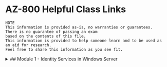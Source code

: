 # AZ-800 Helpful Class Links

```
NOTE
This information is provided as-is, no warranties or guarantees.  There is no guarantee of passing an exam
based on the contents of this file.  
This information is provided to help someone learn and to be used as an aid for research.
Feel free to share this information as you see fit.
```

<details><summary>## Module 1 - Identity Services in Windows Server</summary>
- [Active Directory Admin Center video | Microsoft.com](https://www.microsoft.com/en-us/videoplayer/embed/RE4MjvF)
- [Shifting FSMO roles video | Microsoft.com](https://www.microsoft.com/videoplayer/embed/RE4McId)
- [Configure and Manage Group Policy settings video | Microsoft.com](https://www.microsoft.com/en-us/videoplayer/embed/RE4McIe)
- [Configure Forest Trusts video | Microsoft.com](https://www.microsoft.com/en-us/videoplayer/embed/RE4M7ug)
- [Create and Delete Custom AD Partitions video | Microsoft.com](https://www.microsoft.com/en-us/videoplayer/embed/RE4McIf)
- 
  
## Module 2 - Implementing Identity in Hybrid Scenarios
- [How to Configure IaaS VM to use AAD login video | Microsoft.com](https://www.microsoft.com/videoplayer/embed/RE4AD4X)
- [How to Deploy AADDS Instance video | Microsoft.com](https://www.microsoft.com/videoplayer/embed/RE4ALnB)
- [Create and Update the Group Policy Central Store for ADMX Templates | 4sysops.com](https://4sysops.com/archives/create-and-update-the-group-policy-central-store-for-admx-templates)
- [Download the Office/Microsoft 365 Apps Administrative Template Files | Microsoft.com](https://www.microsoft.com/en-us/download/details.aspx?id=49030)
- [Enhanced Security Admin Environment (ESAE) | Microsoft Docs](https://docs.microsoft.com/en-us/security/compass/esae-retirement)
- [Authentication for Azure AD Hybrid Identity - Guide | Microsoft Docs](https://docs.microsoft.com/en-us/azure/active-directory/hybrid/choose-ad-authn)
- [Public Preview - Azure AD Certificated Based Authentication | Microsoft Tech Community](https://techcommunity.microsoft.com/t5/azure-active-directory-identity/azure-ad-certificate-based-authentication-now-in-public-preview/ba-p/2464390)
- [What is Azure AD Connect Cloud Sync? | Microsoft Docs](https://docs.microsoft.com/en-us/azure/active-directory/cloud-sync/what-is-cloud-sync)
- [Microsoft IDFix tool | Github.com](https://github.com/microsoft/idfix)
- [Modify Users in Bulk | Spiceworks.com](https://community.spiceworks.com/topic/2116627-modify-user-s-upn-in-bulk?from_forum=192)
- 

## Module 3 - Windows Server Administration
- [Security Identifiers (SIDs)| Microsoft Docs](https://docs.microsoft.com/en-us/windows/security/identity-protection/access-control/security-identifiers)
- [Well-Known SIDs | Microsoft Support](https://support.microsoft.com/en-us/topic/0fdcaf87-ee5e-8929-e54c-65e04235a634)
- [Delegate Administration in Active Directory video | Microsoft.com](https://www.microsoft.com/videoplayer/embed/RE4McI8)
- [Windows Admin Center Setup video | Microsoft.com](https://www.microsoft.com/en-us/videoplayer/embed/RE4McI9)
- [What Is Windows Admin Center? | Microsoft Docs](https://docs.microsoft.com/en-us/windows-server/manage/windows-admin-center/understand/what-is)
- [Windows Admin Center Extensions | Microsoft Docs](https://docs.microsoft.com/en-us/windows-server/manage/windows-admin-center/configure/using-extensions)
- [Remote PowerShell Sessions video | Microsoft.com](https://www.microsoft.com/en-us/videoplayer/embed/RE4Mfs3)
- [Virtual Machine Automation and Management Using PowerShell Direct | Microsoft Docs](https://docs.microsoft.com/en-us/virtualization/hyper-v-on-windows/user-guide/powershell-direct)
- [How to Use SConfig video | Microsoft.com](https://www.microsoft.com/en-us/videoplayer/embed/RE4Mfs4)
- [Understanding the Windows ADK Tools | Microsoft Docs](https://docs.microsoft.com/en-us/windows-hardware/test/weg/understanding-the-windows-adk-tools)
- [PowerShell Desired State Configuration (DSC) Overview | Microsoft Docs](https://docs.microsoft.com/en-us/powershell/scripting/dsc/overview)
- [EMET Mitigations Guidelines | Microsoft Support](https://support.microsoft.com/en-us/topic/emet-mitigations-guidelines-b529d543-2a81-7b5a-d529-84b30e1ecee0)
- [How to Configure JEA video | Microsoft.com](https://www.microsoft.com/videoplayer/embed/RWMWwo)
- [Just Enough Administration | Microsoft Docs](https://docs.microsoft.com/en-us/powershell/scripting/learn/remoting/jea/overview)
- [Using JEA | Microsoft Docs](https://docs.microsoft.com/en-us/powershell/scripting/learn/remoting/jea/using-jea)
- [JEA Samples and Resources | GitHub.com](https://github.com/PowerShell/JEA)
- [Secure Your PowerShell Session with JEA and Constrained Endpoints | powershell.org](https://powershell.org/2019/03/secure-your-powershell-session-with-jea-and-constrained-endpoints)
- [Microsoft Lifecycle Policy | Microsoft Docs](https://docs.microsoft.com/en-us/lifecycle/)
- [Windows Server Lifecycle | Microsoft Docs](https://docs.microsoft.com/en-us/lifecycle/products/windows-server)
- [Microsoft Edge Lifecycle | Microsoft Docs](https://docs.microsoft.com/en-us/deployedge/microsoft-edge-support-lifecycle)

## Module 4 - Facilitating Hybrid Management
- [Configure Azure Bastion video | Microsoft.com](https://www.microsoft.com/videoplayer/embed/RE4CSkm)
- [Bastion and VNet Peering | Microsoft Docs](https://docs.microsoft.com/en-us/azure/bastion/vnet-peering)
- [Connect a Server to Azure using Azure Arc video | Microsoft.com](https://www.microsoft.com/videoplayer/embed/RE4zf4p)
- [Azure Arc Overview | Microsoft Docs](https://docs.microsoft.com/en-us/azure/azure-arc/servers/overview)
- [Deploy a Windows Admin Center in Azure For Managing Multiple Servers | Microsoft Docs](https://docs.microsoft.com/en-us/windows-server/manage/windows-admin-center/azure/deploy-wac-in-azure)
- [Windows Admin Center - Install and Manage Extensions | Microsoft Docs](https://docs.microsoft.com/en-us/windows-server/manage/windows-admin-center/configure/using-extensions)
- [Azure Pricing Calculator | Azure.microsoft.com](https://azure.microsoft.com/en-us/pricing/calculator/)

## Module 5 - Hyper-V Virtualization in Windows Server
- [Manage Virtual Swiches in Hyper-V video | Microsoft.com](https://www.microsoft.com/videoplayer/embed/RE4MzHL)
- [Create a Hyper-V Virtual Machine video | Microsoft.com](https://www.microsoft.com/en-us/videoplayer/embed/RE4MC7h)
- [Install Host Guardian Service (HGS) Role video | Microsoft.com](https://www.microsoft.com/en-us/videoplayer/embed/RE4MEOf)
- [Quickstart Deployment of Host Guardian Service | Microsoft Docs](https://docs.microsoft.com/en-us/windows-server/security/guarded-fabric-shielded-vm/guarded-fabric-deployment-overview)
- [Install Infrastructure for Containers in Windows Server video | Microsoft.com](https://www.microsoft.com/en-us/videoplayer/embed/RE4MzHM)
- [Docker Hub | docker.com](https://hub.docker.com)
- [Use Windows Admin Center in the Azure Portal to Manage a Windows Server VM | Microsoft Docs](https://docs.microsoft.com/en-us/windows-server/manage/windows-admin-center/azure/manage-vm)

## Module 6 - Deploying and Configuring Azure VMs
- [How to Create a New Virtual Machine video | microsoft.com](https://www.microsoft.com/videoplayer/embed/RE4AEAU)
- [How to Create a New Virtual Machine using Azure CLI video | microsoft.com](https://www.microsoft.com/videoplayer/embed/RE4AJKf)
- [How to Create a New Virtual Machine With PowerShell | sopblog.com](https://sopblog.com/how-to-create-azure-vm-with-powershell-script/)
- [How to Create an Azure VM Image Based on an Azure VM video | microsoft.com](https://www.microsoft.com/videoplayer/embed/RE4CXDZ)
- [How to Deploy a New Azure VM Based on an Image video | microsoft.com](https://www.microsoft.com/videoplayer/embed/RE4CSkl)
- [Using DSC on a Virtual Machine to Install IIS video | microsoft.com](https://www.microsoft.com/videoplayer/embed/RE4AMhA)
- [Azure QuickStart Templates | azure.microsoft.com](https://azure.microsoft.com/en-us/resources/templates/)
- [Azure Automation on GitHub | github.com](https://github.com/azureautomation)
  
## Module 7 - Network Infrastructure Services in Windows Server
- [Install and Configure DHCP video | microsoft.com](https://www.microsoft.com/videoplayer/embed/RWxT9j)
- [Configure DHCP Options video | microsoft.com](https://www.microsoft.com/videoplayer/embed/RWxDP3)
- [How to Create and Configure a DHCP Scope video | microsoft.com](https://www.microsoft.com/videoplayer/embed/RWxDP4)
- [How to Install and Configure DNS video | microsoft.com](https://www.microsoft.com/en-us/videoplayer/embed/RE4MjvL)
- [Install and Configure IPAM video | microsoft.com](https://www.microsoft.com/en-us/videoplayer/embed/RE4MjvM)
  
## Module 8 - Implementing Hybrid Networking Infrastructure
- [Create a Virtual Network in Azure Portal video | microsoft.com](https://www.microsoft.com/videoplayer/embed/RE4Azyu) <-- Audio is Mono
- [Configure a DNS Zone in Azure DNS video | microsoft.com](https://www.microsoft.com/videoplayer/embed/RE4AWvC)
- [Create a Static Private IP Address for an Azure VM video | microsoft.com](https://www.microsoft.com/videoplayer/embed/RE4Azyv)
- [Allocating IP Addresses in Azure video | microsoft.com](https://www.microsoft.com/videoplayer/embed/RE4AP7Z)
- [Azure Automation - Connectors | Microsoft Docs](https://docs.microsoft.com/en-us/connectors/azureautomation/)
- [Logic Apps and Power Platform Connectors | Microsoft Docs](https://docs.microsoft.com/en-us/connectors/connector-reference)
  
## Module 9 - File Servers and Storage Management in Windows Server
- [Resilient File System (ReFS) Overview | Microsoft Docs](https://docs.microsoft.com/en-us/windows-server/storage/refs/refs-overview)
- [How to Install FSRM video | microsoft.com](https://www.microsoft.com/en-us/videoplayer/embed/RE4Mfsg)
- [How to Disable SMB 1.x and Enable SMB 3.x Encryption video | microsoft.com](https://www.microsoft.com/en-us/videoplayer/embed/RE4MjvN)
- [How to Create a Storage Pool in Storage Spaces video | microsoft.com](https://www.microsoft.com/en-us/videoplayer/embed/RE4MAkL)
- [How to Configure Storage Spaces Direct video | microsoft.com](https://www.microsoft.com/en-us/videoplayer/embed/RE4MB0j)
- [Enable and configure Deduplication video | microsoft.com](https://www.microsoft.com/videoplayer/embed/RE4MFIg)
- [Configure iSCSI Targets and Servers video | microsoft.com](https://www.microsoft.com/en-us/videoplayer/embed/RE4MxmO)
- [Configure Storage Replica in Windows Admin Center video | microsoft.com](https://www.microsoft.com/en-us/videoplayer/embed/RE4Myb3)
- [Configure Storage Replica in Windows PowerShell video | microsoft.com](https://www.microsoft.com/en-us/videoplayer/embed/RE4MBcw)
  
## Module 10 - Implementing a Hybrid File Server Infrastructure
-  [Configure Azure for Azure File Sync video | microsoft.com](https://www.microsoft.com/videoplayer/embed/RE4CPMa)
-  [Install and Configure Azure File Sync on a Server | microsoft.com](https://www.microsoft.com/videoplayer/embed/RE4CIao)
-  [Bandwidth Pricing | Azure.microsoft.com](https://azure.microsoft.com/en-us/pricing/details/bandwidth/)
-  [Microsoft Azure Data Box Overview | Microsoft Docs](https://docs.microsoft.com/en-us/azure/databox/data-box-overview)
-  [Azure Data Box | Azure.microsoft.com](https://azure.microsoft.com/en-us/services/databox/)

## Class-Specific Links
- [Microsoft Learn for AZ-800 | Microsoft Docs](https://aka.ms/AZ-800LearnCollection)
- [AZ-800 Lab Repository | Microsoft Learning Github.io](https://microsoftlearning.github.io/AZ-800-Administering-Windows-Server-Hybrid-Core-Infrastructure)
- [Exam AZ-800 | Microsoft Docs](https://docs.microsoft.com/en-us/learn/certifications/exams/az-800)
- [Certification Offers | Microsoft Docs](https://docs.microsoft.com/en-us/learn/certifications/deals)
- [Windows Server Documentation | Microsoft Docs](https://docs.microsoft.com/en-us/windows-server/)
- [Azure Documentaton | Microsoft Docs](https://docs.microsoft.com/en-us/azure)
- [Azure Forums | MSDN Forums](https://social.msdn.microsoft.com/Forums/en-US/home?category=windowsazureplatform) <-- Older location
- [Microsoft Q&A | Microsoft Docs](https://docs.microsoft.com/en-us/answers/products/)
- [Microsoft Shows (channel9) | Microsoft Docs](https://docs.microsoft.com/en-us/shows/browse)
- [Microsoft Azure Blog | Microsoft.com](https://azure.microsoft.com/en-us/blog)

## Ongoing Training and Learning
### Other Classes to Consider
- [Microsoft Instructor-Led Courses / Official Curriculum | Microsoft Docs](https://docs.microsoft.com/en-us/learn/certifications/courses/browse/)
- [Microsoft Learn | Microsoft Docs](https://docs.microsoft.com/en-us/learn/)
- [Microsoft Learn for AZ-801 | Microsoft Docs](https://docs.microsoft.com/en-us/learn/certifications/courses/AZ-801t00)
- [Automating Administration with PowerShell - AZ-040 | Microsoft Docs](https://docs.microsoft.com/en-us/learn/certifications/courses/AZ-040t00)
- [Azure Fundamentals - AZ-900 | Microsoft Docs](https://docs.microsoft.com/en-us/learn/certifications/courses/AZ-900t00)
- [Azure Administrator - AZ-104 | Microsoft Docs](https://docs.microsoft.com/en-us/learn/certifications/courses/AZ-104t00)

### Helpful Certification and Exam Links
- [Microsoft Certifications | Microsoft Docs](https://docs.microsoft.com/en-us/learn/certifications/)
- [Microsoft Exam Demo | StartTest.com](https://aka.ms/examdemo)
- [Microsoft Certification Poster | Microsoft.com](https://aka.ms/TrainCertPoster)

## Other Tools and Links
### Microsoft
- [Microsoft Azure Architecture Center | Microsoft Docs](https://aka.ms/architecture)
- [Azure Stack Development Kit (ASDK) | Microsoft Docs](https://docs.microsoft.com/en-us/azure-stack/asdk/asdk-what-is)

### Third-Party / Non-Microsoft
#### Ansible
- [Ansible Playbooks and Automation Accounts | Microsoft Docs](https://docs.microsoft.com/en-us/azure/developer/ansible/overview)
- [Azure DevOps Labs - Ansible | azuredevopslabs.com](https://azuredevopslabs.com/labs/vstsextend/ansible/)
- [Azure Automation Accounts and Ansible | Ansible Docs](https://docs.ansible.com/ansible/latest/collections/azure/azcollection/azure_rm_automationaccount_module.html)
- [Dynamic Azure Automation with Ansible | rajanieshkaushikk.com](https://rajanieshkaushikk.com/2021/07/31/dynamic-azure-automation-with-ansible/)
